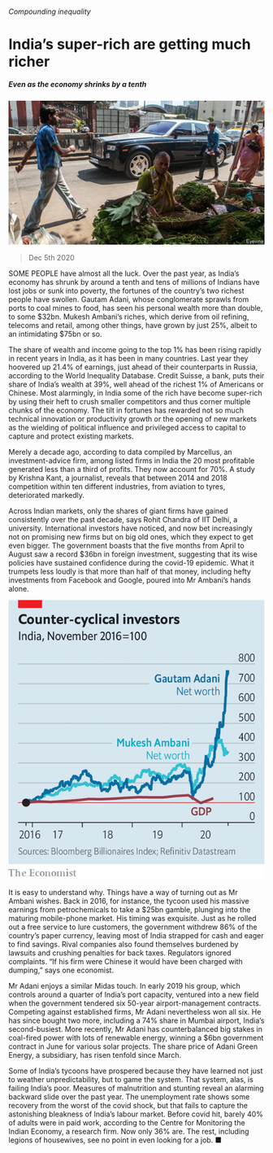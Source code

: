###### Compounding inequality

# India’s super-rich are getting much richer 

##### Even as the economy shrinks by a tenth 

![image](images/20201205_ASP502.jpg) 

> Dec 5th 2020 


SOME PEOPLE have almost all the luck. Over the past year, as India’s economy has shrunk by around a tenth and tens of millions of Indians have lost jobs or sunk into poverty, the fortunes of the country’s two richest people have swollen. Gautam Adani, whose conglomerate sprawls from ports to coal mines to food, has seen his personal wealth more than double, to some $32bn. Mukesh Ambani’s riches, which derive from oil refining, telecoms and retail, among other things, have grown by just 25%, albeit to an intimidating $75bn or so.


The share of wealth and income going to the top 1% has been rising rapidly in recent years in India, as it has been in many countries. Last year they hoovered up 21.4% of earnings, just ahead of their counterparts in Russia, according to the World Inequality Database. Credit Suisse, a bank, puts their share of India’s wealth at 39%, well ahead of the richest 1% of Americans or Chinese. Most alarmingly, in India some of the rich have become super-rich by using their heft to crush smaller competitors and thus corner multiple chunks of the economy. The tilt in fortunes has rewarded not so much technical innovation or productivity growth or the opening of new markets as the wielding of political influence and privileged access to capital to capture and protect existing markets.



Merely a decade ago, according to data compiled by Marcellus, an investment-advice firm, among listed firms in India the 20 most profitable generated less than a third of profits. They now account for 70%. A study by Krishna Kant, a journalist, reveals that between 2014 and 2018 competition within ten different industries, from aviation to tyres, deteriorated markedly.


Across Indian markets, only the shares of giant firms have gained consistently over the past decade, says Rohit Chandra of IIT Delhi, a university. International investors have noticed, and now bet increasingly not on promising new firms but on big old ones, which they expect to get even bigger. The government boasts that the five months from April to August saw a record $36bn in foreign investment, suggesting that its wise policies have sustained confidence during the covid-19 epidemic. What it trumpets less loudly is that more than half of that money, including hefty investments from Facebook and Google, poured into Mr Ambani’s hands alone.

![image](images/20201205_ASC018.png) 



It is easy to understand why. Things have a way of turning out as Mr Ambani wishes. Back in 2016, for instance, the tycoon used his massive earnings from petrochemicals to take a $25bn gamble, plunging into the maturing mobile-phone market. His timing was exquisite. Just as he rolled out a free service to lure customers, the government withdrew 86% of the country’s paper currency, leaving most of India strapped for cash and eager to find savings. Rival companies also found themselves burdened by lawsuits and crushing penalties for back taxes. Regulators ignored complaints. “If his firm were Chinese it would have been charged with dumping,” says one economist.


Mr Adani enjoys a similar Midas touch. In early 2019 his group, which controls around a quarter of India’s port capacity, ventured into a new field when the government tendered six 50-year airport-management contracts. Competing against established firms, Mr Adani nevertheless won all six. He has since bought two more, including a 74% share in Mumbai airport, India’s second-busiest. More recently, Mr Adani has counterbalanced big stakes in coal-fired power with lots of renewable energy, winning a $6bn government contract in June for various solar projects. The share price of Adani Green Energy, a subsidiary, has risen tenfold since March.


Some of India’s tycoons have prospered because they have learned not just to weather unpredictability, but to game the system. That system, alas, is failing India’s poor. Measures of malnutrition and stunting reveal an alarming backward slide over the past year. The unemployment rate shows some recovery from the worst of the covid shock, but that fails to capture the astonishing bleakness of India’s labour market. Before covid hit, barely 40% of adults were in paid work, according to the Centre for Monitoring the Indian Economy, a research firm. Now only 36% are. The rest, including legions of housewives, see no point in even looking for a job. ■

